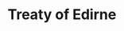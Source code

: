 ---
title: "Treaty of Edirne"
alias: 
type: note
subject: history
tags:
 - history
 - hungarian_history
 - turkish_invasion
 - peace_treaty
created: 2023.01.16 09:09
created_by: Ádám
status: empty
---